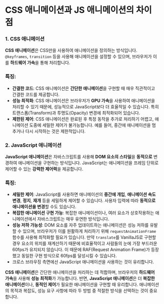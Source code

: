 # CSS 애니메이션과 JS 애니메이션의 차이점

### 1. **CSS 애니메이션**

**CSS 애니메이션**은 CSS만을 사용하여 애니메이션을 정의하는 방식입니다. `@keyframes`, `transition` 등을 사용해 애니메이션을 설정할 수 있으며, 브라우저가 이를 **하드웨어 가속**을 통해 처리합니다.

### **특징**:

- **간결한 코드**: CSS 애니메이션은 **간단한 애니메이션**을 구현할 때 매우 직관적이고 간결한 코드를 제공합니다.
- **성능 최적화**: CSS 애니메이션은 브라우저가 **GPU 가속**을 사용하여 애니메이션을 처리할 수 있기 때문에, 성능적으로 JavaScript보다 더 효율적일 수 있습니다. 특히 트랜스폼(Transform)과 투명도(Opacity) 변경에 최적화되어 있습니다.
- **제한된 제어**: CSS 애니메이션은 완료된 후 특정 동작을 추가로 처리하기 어렵고, 애니메이션 도중에 세밀한 제어가 불가능합니다. 예를 들어, 중간에 애니메이션을 멈추거나 다시 시작하는 것은 제한적입니다.

### 2. **JavaScript 애니메이션**

**JavaScript 애니메이션**은 자바스크립트를 사용해 **DOM 요소의 스타일**을 **동적으로** 변경하여 애니메이션을 구현하는 방식입니다. JavaScript는 애니메이션을 프레임 단위로 제어할 수 있는 **강력한 제어력**을 제공합니다.

### **특징**:

- **세밀한 제어**: JavaScript를 사용하면 애니메이션의 **중간에 개입**, **애니메이션 속도 변경**, **정지**, **재개** 등을 세밀하게 제어할 수 있습니다. 사용자 입력에 따라 **동적으로 애니메이션을 변경**할 수도 있습니다.
- **복잡한 애니메이션 구현 가능**: 복잡한 애니메이션이나, 여러 요소가 상호작용하는 애니메이션에서 자바스크립트는 매우 유연한 방식입니다.
- **성능 저하 가능성**: DOM 요소를 자주 업데이트하는 애니메이션은 성능 저하를 유발할 수 있으며, 브라우저가 이를 원활하게 처리하기 위해 `requestAnimationFrame` 함수를 사용해 최적화할 필요가 있습니다. 만약 `translate`를 VanillaJS로 구현할 경우 요소의 위치를 재계산하기 때문에 비효율적이고 사람들의 눈에 가장 부드러운 60fps가 유지되지 않습니다. 이 때문에 RAF(Request Animation Frame)가 등장했고 동일한 구현 방식으로 60fps를 달성시킬 수 있습니다.
- 크로스 브라우징 측면에선 JavaScript 애니메이션을 사용하는 것이 유리합니다.

**CSS 애니메이션**은 간단한 애니메이션을 처리하는 데 적합하며, 브라우저의 **하드웨어 가속**을 사용해 **성능 최적화**가 가능합니다. 반면, **JavaScript 애니메이션**은 더 **복잡한 애니메이션**이나, **동적인 제어**가 필요한 애니메이션을 구현할 때 유리합니다. 애니메이션의 목적과 복잡도, 성능 요구 사항에 따라 두 방법 중 적절한 방식을 선택하는 것이 중요합니다.
